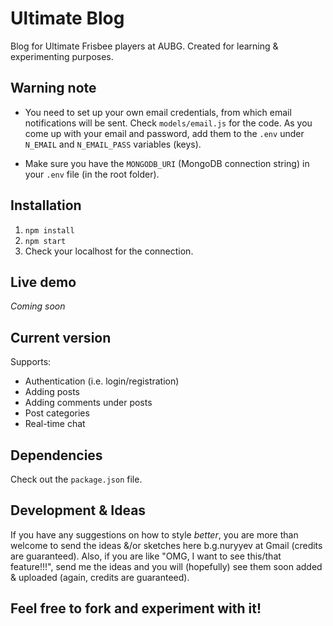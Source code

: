 # Ultimate Blog
Blog for Ultimate Frisbee players at AUBG. Created for learning & experimenting purposes.

## Warning note

* You need to set up your own email credentials, from which email notifications will be sent. Check `models/email.js` for the code. As you come up with your email and password, add them to the `.env` under `N_EMAIL` and `N_EMAIL_PASS` variables (keys).

* Make sure you have the `MONGODB_URI` (MongoDB connection string) in your `.env` file (in the root folder).

## Installation

1. `npm install`
2. `npm start`
3. Check your localhost for the connection.

## Live demo

*Coming soon*

## Current version

Supports:

* Authentication (i.e. login/registration)
* Adding posts
* Adding comments under posts
* Post categories
* Real-time chat

## Dependencies

Check out the `package.json` file.

## Development & Ideas
If you have any suggestions on how to style *better*, you are more than welcome to send the ideas &/or sketches here b.g.nuryyev at Gmail (credits are guaranteed). Also, if you are like "OMG, I want to see this/that feature!!!", send me the ideas and you will (hopefully) see them soon added & uploaded (again, credits are guaranteed). 


## Feel free to fork and experiment with it!
